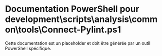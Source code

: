 # Documentation PowerShell pour development\scripts\analysis\common\tools\Connect-Pylint.ps1

Cette documentation est un placeholder et doit être générée par un outil PowerShell spécifique.

